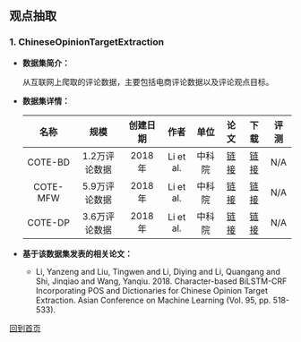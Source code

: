 ## 观点抽取
 
### 1. ChineseOpinionTargetExtraction
- <strong>数据集简介：</strong>

    从互联网上爬取的评论数据，主要包括电商评论数据以及评论观点目标。

- <strong>数据集详情：</strong>

    |  名称 | 规模 | 创建日期 | 作者 | 单位 | 论文 | 下载 | 评测 |
    | :---: | :---:| :---: | :---: | :---: | :---: | :---: | :---: |
    | COTE-BD | 1.2万评论数据 | 2018年 | Li et al. | 中科院 | [链接](http://proceedings.mlr.press/v95/li18d/li18d.pdf) | [链接](https://github.com/lsvih/chinese-customer-review)| N/A |
    | COTE-MFW | 5.9万评论数据 | 2018年 | Li et al. | 中科院 | [链接](http://proceedings.mlr.press/v95/li18d/li18d.pdf) | [链接](https://github.com/lsvih/chinese-customer-review)| N/A |
    | COTE-DP | 3.6万评论数据 | 2018年 | Li et al. | 中科院 | [链接](http://proceedings.mlr.press/v95/li18d/li18d.pdf) | [链接](https://github.com/lsvih/chinese-customer-review)| N/A |

- <strong>基于该数据集发表的相关论文：</strong>
    - Li, Yanzeng and Liu, Tingwen and Li, Diying and Li, Quangang and Shi, Jinqiao and Wang, Yanqiu. 2018. Character-based BiLSTM-CRF Incorporating POS and Dictionaries for Chinese Opinion Target Extraction. Asian Conference on Machine Learning (Vol. 95, pp. 518-533).
 

[回到首页](/README.md)

